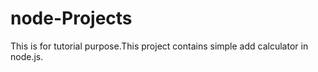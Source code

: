 # node-Projects
This is for tutorial purpose.This project contains simple add calculator in node.js.
